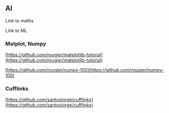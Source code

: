 ## AI

Link to maths

Link to ML


### Matplot, Numpy
[https://github.com/rougier/matplotlib-tutorial](https://github.com/rougier/matplotlib-tutorial)

[https://github.com/rougier/numpy-100](https://github.com/rougier/numpy-100)

### Cufflinks
[https://github.com/santosjorge/cufflinks](https://github.com/santosjorge/cufflinks)




<!--stackedit_data:
eyJoaXN0b3J5IjpbMTU0MTk1NTA3OCw4MjQ4NTY1NTMsMTM1Mz
k1NDkwLC04ODI0NDYwNjldfQ==
-->